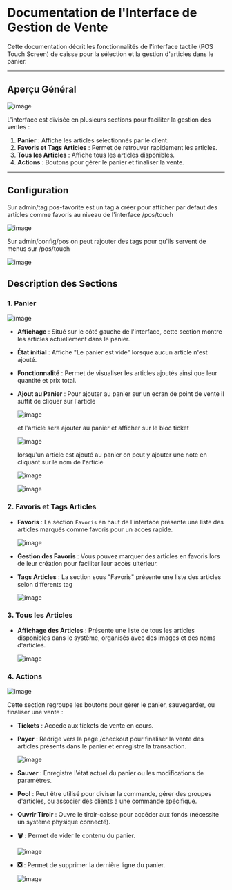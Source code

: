 # Documentation de l'Interface de Gestion de Vente

Cette documentation décrit les fonctionnalités de l'interface tactile (POS Touch Screen) de caisse pour la sélection et la gestion d'articles dans le panier.

---

## Aperçu Général

![image](https://github.com/user-attachments/assets/ce8f6249-ec8b-4439-a24f-159d0cf997b7)

L'interface est divisée en plusieurs sections pour faciliter la gestion des ventes :

1. **Panier** : Affiche les articles sélectionnés par le client.
2. **Favoris et Tags Articles** : Permet de retrouver rapidement les articles.
3. **Tous les Articles** : Affiche tous les articles disponibles.
4. **Actions** : Boutons pour gérer le panier et finaliser la vente.

---

## Configuration

Sur admin/tag pos-favorite est un tag à créer pour afficher par defaut des articles comme favoris au niveau de l'interface /pos/touch

![image](https://github.com/user-attachments/assets/4f08136a-1409-42c0-98b8-16f0e153ad71)

Sur admin/config/pos on peut rajouter des tags pour qu'ils servent de menus sur /pos/touch

![image](https://github.com/user-attachments/assets/21b281cf-a65e-448d-8aac-de797c423b34)

## Description des Sections

### 1. Panier

![image](https://github.com/user-attachments/assets/25fdc955-0d89-4699-9288-3724f222f712)

- **Affichage** : Situé sur le côté gauche de l'interface, cette section montre les articles actuellement dans le panier.
- **État initial** : Affiche "Le panier est vide" lorsque aucun article n'est ajouté.
- **Fonctionnalité** : Permet de visualiser les articles ajoutés ainsi que leur quantité et prix total.
- **Ajout au Panier** : Pour ajouter au panier sur un ecran de point de vente il suffit de cliquer sur l'article

  ![image](https://github.com/user-attachments/assets/e757ef03-d455-4c91-8cdf-f383e210777c)

  et l'article sera ajouter au panier et afficher sur le bloc ticket

  ![image](https://github.com/user-attachments/assets/25fdc955-0d89-4699-9288-3724f222f712)

  lorsqu'un article est ajouté au panier on peut y ajouter une note en cliquant sur le nom de l'article

  ![image](https://github.com/user-attachments/assets/21a9b760-3cc5-42af-8f18-fea374ea573d)

  ![image](https://github.com/user-attachments/assets/9e2c764a-40fc-44d4-b112-c8a3e6334946)

### 2. Favoris et Tags Articles

- **Favoris** : La section `Favoris` en haut de l'interface présente une liste des articles marqués comme favoris pour un accès rapide.

  ![image](https://github.com/user-attachments/assets/c7f14e88-350f-40ba-8f20-da70d3b068b0)

- **Gestion des Favoris** : Vous pouvez marquer des articles en favoris lors de leur création pour faciliter leur accès ultérieur.

- **Tags Articles** : La section sous "Favoris" présente une liste des articles selon differents tag

  ![image](https://github.com/user-attachments/assets/563d0c7f-3f4d-4d57-a9da-5a94000e4989)

### 3. Tous les Articles

- **Affichage des Articles** : Présente une liste de tous les articles disponibles dans le système, organisés avec des images et des noms d'articles.

  ![image](https://github.com/user-attachments/assets/0fd64e7c-8de8-4212-827c-0d3f53a72f37)

### 4. Actions

![image](https://github.com/user-attachments/assets/b7df647e-cf8e-4e78-86ca-4e89478bc1e4)

Cette section regroupe les boutons pour gérer le panier, sauvegarder, ou finaliser une vente :

- **Tickets** : Accède aux tickets de vente en cours.
- **Payer** : Redrige vers la page /checkout pour finaliser la vente des articles présents dans le panier et enregistre la transaction.

  ![image](https://github.com/user-attachments/assets/6f353fce-d587-4a2d-bff2-709f765c3725)

- **Sauver** : Enregistre l'état actuel du panier ou les modifications de paramètres.
- **Pool** : Peut être utilisé pour diviser la commande, gérer des groupes d'articles, ou associer des clients à une commande spécifique.
- **Ouvrir Tiroir** : Ouvre le tiroir-caisse pour accéder aux fonds (nécessite un système physique connecté).
- **🗑️** : Permet de vider le contenu du panier.

  ![image](https://github.com/user-attachments/assets/85888c2d-4696-42cc-9ade-d4bf923a55f7)

- **❎** : Permet de supprimer la dernière ligne du panier.

  ![image](https://github.com/user-attachments/assets/20b9fc00-b128-4bb4-9ed7-ae207f63931f)
